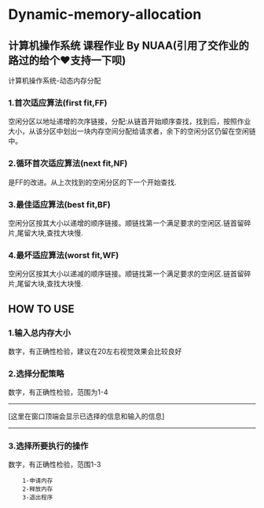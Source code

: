 # Dynamic-memory-allocation
## 计算机操作系统 课程作业 By NUAA(引用了交作业的路过的给个❤支持一下呗)
计算机操作系统-动态内存分配

### 1.首次适应算法(first fit,FF)
空闲分区以地址递增的次序链接，分配:从链首开始顺序查找，找到后，按照作业大小，从该分区中划出一块内存空间分配给请求者，余下的空闲分区仍留在空闲链中。
### 2.循环首次适应算法(next fit,NF)
是FF的改进。从上次找到的空闲分区的下一个开始查找.
### 3.最佳适应算法(best fit,BF)
空闲分区按其大小以递增的顺序链接。顺链找第一个满足要求的空闲区.链首留碎片,尾留大块,查找大块慢.
### 4.最坏适应算法(worst fit,WF)
空闲分区按其大小以递减的顺序链接。顺链找第一个满足要求的空闲区.链首留碎片,尾留大块,查找大块慢.

## HOW TO USE
### 1.输入总内存大小
数字，有正确性检验，建议在20左右视觉效果会比较良好
### 2.选择分配策略
数字，有正确性检验，范围为1-4
***
[这里在窗口顶端会显示已选择的信息和输入的信息]
***
### 3.选择所要执行的操作
数字，有正确性检验，范围1-3
```
    1-申请内存
    2-释放内存
    3-退出程序
```
